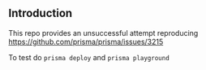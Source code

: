 ## Introduction

This repo provides an unsuccessful attempt reproducing https://github.com/prisma/prisma/issues/3215

To test do `prisma deploy` and `prisma playground`
